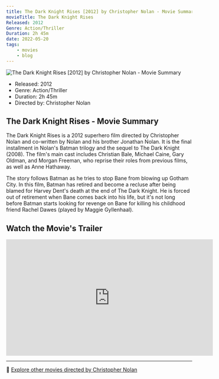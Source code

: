 ```yaml
---
title: The Dark Knight Rises [2012] by Christopher Nolan - Movie Summary
movieTitle: The Dark Knight Rises
Released: 2012
Genre: Action/Thriller
Duration: 2h 45m
date: 2022-05-20
tags:
    - movies
    - blog
---
```


![The Dark Knight Rises [2012] by Christopher Nolan - Movie Summary](/images/movie-the-dark-knight-rises.jpg)

- Released: 2012
- Genre: Action/Thriller
- Duration: 2h 45m
- Directed by: Christopher Nolan

## The Dark Knight Rises - Movie Summary

The Dark Knight Rises is a 2012 superhero film directed by Christopher Nolan and co-written by Nolan and his brother Jonathan Nolan. It is the final installment in Nolan's Batman trilogy and the sequel to The Dark Knight (2008). The film's main cast includes Christian Bale, Michael Caine, Gary Oldman, and Morgan Freeman, who reprise their roles from previous films, as well as Anne Hathaway.

The story follows Batman as he tries to stop Bane from blowing up Gotham City. In this film, Batman has retired and become a recluse after being blamed for Harvey Dent's death at the end of The Dark Knight. He is forced out of retirement when Bane comes back into his life, but it's not long before Batman starts looking for revenge on Bane for killing his childhood friend Rachel Dawes (played by Maggie Gyllenhaal).

## Watch the Movie's Trailer

<iframe width="560" height="315" src="https://www.youtube-nocookie.com/embed/g8evyE9TuYk" title="YouTube video player" frameborder="0" allow="accelerometer; autoplay; clipboard-write; encrypted-media; gyroscope; picture-in-picture" allowfullscreen></iframe>

---

🍿 [Explore other movies directed by Christopher Nolan](/)